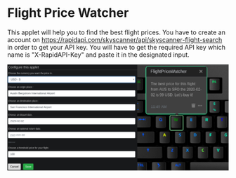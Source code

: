 # Flight Price Watcher

This applet will help you to find the best flight prices.
You have to create an account on <https://rapidapi.com/skyscanner/api/skyscanner-flight-search> in order to get your
API key.
You will have to get the required API key which name is "X-RapidAPI-Key" and paste it in the designated input.

![Flight Price Watcher on a Das Keyboard Q](assets/image.png "Flight Price Watcher config and result")
